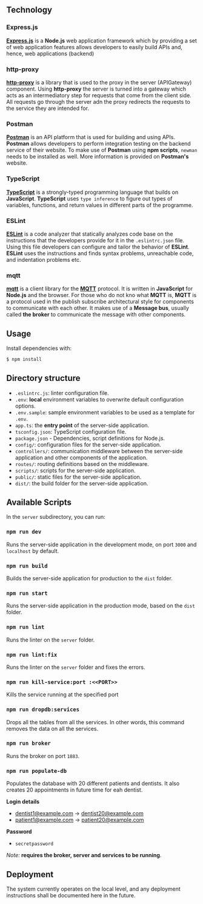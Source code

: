 ## Technology

### Express.js
**[Express.js](https://expressjs.com/)** is a **Node.js** web application framework which by providing a set of web application features allows developers to easily build APIs and, hence, web applications (backend)

### http-proxy
**[http-proxy](https://github.com/http-party/node-http-proxy#readme)** is a library that is used to the proxy in the server (APIGateway) component. Using **http-proxy** the server is turned into a gateway which acts as an intermediatory step for requests that come from the client side. All requests go through the server adn the proxy redirects the requests to the service they are intended for.

### Postman
**[Postman](https://postman.com/)** is an API platform that is used for building and using APIs. **Postman** allows developers to perform integration testing on the backend service of their website. To make use of **Postman** using **npm scripts**, `newman` needs to be installed as well. More information is provided on **Postman's** website.

### TypeScript
**[TypeScript](https://github.com/microsoft/TypeScript)** is a strongly-typed programming language that builds on **JavaScript**. **TypeScript** uses `type inference` to figure out types of variables, functions, and return values in different parts of the programme.

### ESLint
**[ESLint](https://eslint.org/)** is a code analyzer that statically analyzes code base on the instructions that the developers provide for it in the `.eslintrc.json` file. Using this file developers can configure and tailor the behavior of **ESLint**. **ESLint** uses the instructions and finds syntax problems, unreachable code, and indentation problems etc.

### mqtt
**[mqtt](https://github.com/mqttjs/MQTT.js#readme)** is a client library for the **[MQTT](https://mqtt.org/)** protocol. It is written in **JavaScript** for **Node.js** and the browser. For those who do not kno what **MQTT** is, **MQTT** is a protocol used in the publish subscribe architectural style for components to communicate with each other. It makes use of a **Message bus**, usually called **the broker** to communicate the message with other components.

## Usage

Install dependencies with:

```bash
$ npm install
```

## Directory structure

- `.eslintrc.js`: linter configuration file.
- `.env`: **local** environment variables to overwrite default configuration options.
- `.env.sample`: sample environment variables to be used as a template for `.env`.
- `app.ts`: the **entry point** of the server-side application.
- `tsconfig.json`: TypeScript configuration file.
- `package.json` - Dependencies, script definitions for Node.js.
- `config/`: configuration files for the server-side application.
- `controllers/`: communication middleware between the server-side application and other components of the application.
- `routes/`: routing definitions based on the middleware.
- `scripts/`: scripts for the server-side application.
- `public/`: static files for the server-side application.
- `dist/`: the build folder for the server-side application.

## Available Scripts

In the `server` subdirectory, you can run:

### `npm run dev`

Runs the server-side application in the development mode, on port `3000` and `localhost` by default.

### `npm run build`

Builds the server-side application for production to the `dist` folder.

### `npm run start`

Runs the server-side application in the production mode, based on the `dist` folder.

### `npm run lint`

Runs the linter on the `server` folder.

### `npm run lint:fix`

Runs the linter on the `server` folder and fixes the errors.

### `npm run kill-service:port :<<PORT>>`

Kills the service running at the specified port

### `npm run dropdb:services`

Drops all the tables from all the services. In other words, this command removes the data on all the services.

### `npm run broker`

Runs the broker on port `1883`.

### `npm run populate-db`

Populates the database with 20 different patients and dentists. It also creates 20 appointments in future time for eah dentist.

**Login details**
- dentist1@example.com $\to$ dentist20@example.com
- patient1@example.com $\to$ patient20@example.com

**Password**
- `secretpassword`

*Note:* **requires the broker, server and services to be running**.

## Deployment

The system currently operates on the local level, and any deployment
instructions shall be documented here in the future.
